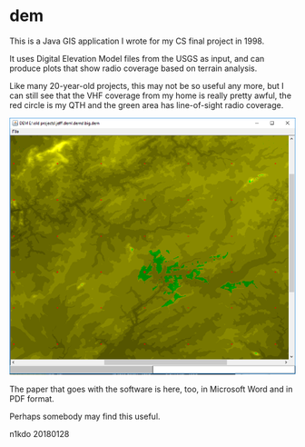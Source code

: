 # dem

This is a Java GIS application I wrote for my CS final project in 1998.

It uses Digital Elevation Model files from the USGS as input, and can 
produce plots that show radio coverage based on terrain analysis.

Like many 20-year-old projects, this may not be so useful any more, but
I can still see that the VHF coverage from my home is really pretty awful,
the red circle is my QTH and the green area has line-of-sight radio coverage.

![effective radio horizon at N1KDO QTH](coverage.png)

The paper that goes with the software is here, too, in Microsoft Word and
in PDF format.

Perhaps somebody may find this useful.

n1kdo 20180128
